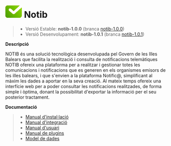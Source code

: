 # ![Logo notib](https://github.com/GovernIB/notib/raw/master/assets/logo2.png) Notib

> - Versió Estable: __notib-1.0.0__ (branca [notib-1.0.0](https://github.com/GovernIB/notib/tree/notib-1.0))
> - Versió Desenvolupament: __notib-1.0.1__ (branca [notib-1.0.1](https://github.com/GovernIB/notib/tree/notib-1.0.1))

**Descripció**

NOTIB és una solució tecnològica desenvolupada pel Govern de les Illes Balears que facilita la realització i consulta de notificacions telemàtiques
NOTIB ofereix una plataforma  per a realitzar i gestionar totes les comunicacions i notificacions que es generen en els organismes emisors de les illes balears, i que s'envien a la plataforma Notific@, simplificant al màxim les dades a aportar en la seva creació. Al mateix temps ofereix una interfície web per a poder consultar les notificacions realitzades, de forma simple i òptima, donant la possibilitat d'exportar la informació per el seu posterior tractament.

**Documentació**

>- [Manual d'instal·lació](https://github.com/GovernIB/notib/raw/notib-1.0/doc/pdf/NOTIB_instalacio.pdf)
>- [Manual d'integració](https://github.com/GovernIB/notib/raw/notib-1.0/doc/pdf/NOTIB_integracio.pdf)
>- [Manual d'usuari](https://github.com/GovernIB/notib/raw/notib-1.0/doc/pdf/NOTIB_usuari.pdf)
>- [Manual de plugins](https://github.com/GovernIB/notib/raw/notib-1.0/doc/pdf/NOTIB_plugins.pdf)
>- [Model de dades](https://github.com/GovernIB/notib/raw/notib-1.0/doc/pdf/NOTIB_model_dades.pdf)
